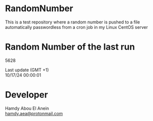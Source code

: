 # RandomNumber    
This is a test repository where a random number is pushed to a file automatically passwordless from a cron job in my Linux CentOS server    
# Random Number of the last run   
5628
      
Last update (GMT +1)    
10/17/24 00:00:01
# Developer    
Hamdy Abou El Anein   
hamdy.aea@protonmail.com
